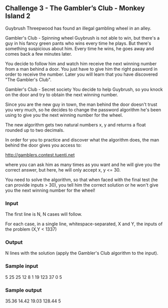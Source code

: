 ## Challenge 3 - The Gambler’s Club - Monkey Island 2 

Guybrush Threepwood has found an illegal gambling wheel in an alley.

Gambler's Club - Spinning wheel
Guybrush is not able to win, but there's a guy in his fancy green pants who wins every time he plays. But there's something suspicious about him. Every time he wins, he goes away and comes back a few minutes later.

You decide to follow him and watch him receive the next winning number from a man behind a door. You just have to give him the right password in order to receive the number. Later you will learn that you have discovered "The Gambler's Club".

Gambler's Club - Secret society
You decide to help Guybrush, so you knock on the door and try to obtain the next winning number.

Since you are the new guy in town, the man behind the door doesn't trust you very much, so he decides to change the password algorithm he's been using to give you the next winning number for the wheel.

The new algorithm gets two natural numbers x, y and returns a float rounded up to two decimals.

In order for you to practice and discover what the algorithm does, the man behind the door gives you access to:

http://gamblers.contest.tuenti.net

where you can ask him as many times as you want and he will give you the correct answer, but here, he will only accept x, y <= 30.

You need to solve the algorithm, so that when faced with the final test (he can provide inputs > 30), you tell him the correct solution or he won't give you the next winning number for the wheel!

### Input

The first line is N, N cases will follow.

For each case, in a single line, whitespace-separated, X and Y, the inputs of the problem (X,Y < 1337)

### Output

N lines with the solution (apply the Gambler's Club algorithm to the input).

### Sample input

5
25 25
12 8
1 19
123 37
0 5

### Sample output

35.36
14.42
19.03
128.44
5
